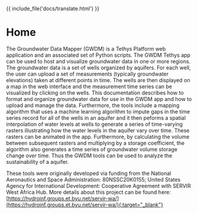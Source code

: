 {{ include_file('docs/translate.html') }}

# **Home**

The Groundwater Data Mapper (GWDM) is a Tethys Platform web application
and an associated set of Python scripts. The GWDM Tethys app can be used
to host and visualize groundwater data in one or more regions. The
groundwater data is a set of wells organized by aquifers. For each well,
the user can upload a set of measurements (typically groundwater
elevations) taken at different points in time. The wells are then
displayed on a map in the web interface and the measurement time series
can be visualized by clicking on the wells. This documentation describes
how to format and organize groundwater data for use in the GWDM app and
how to upload and manage the data. Furthermore, the tools include a
mapping algorithm that uses a machine learning algorithm to impute gaps
in the time series record for all of the wells in an aquifer and it then
peforms a spatial interpolation of water levels at wells to generate a
series of time-varying rasters illustrating how the water levels in the
aquifer vary over time. These rasters can be animated in the app.
Furthermore, by calculating the volume between subsequent rasters and
multiplying by a storage coefficient, the algorithm also generates a
time series of groundwater volume storage change over time. Thus the
GWDM tools can be used to analyze the sustainability of a aquifer.

These tools were originally developed via funding from the National
Aeronautics and Space Administration: 80NSSC20K0155; United States
Agency for International Development: Cooperative Agreement with SERVIR
West Africa Hub. More details about this project can be found here:
[https://hydroinf.groups.et.byu.net/servir-wa/](https://hydroinf.groups.et.byu.net/servir-wa/){:target="_blank"}
